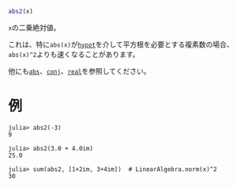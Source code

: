 ```julia
abs2(x)
```

`x`の二乗絶対値。

これは、特に`abs(x)`が[`hypot`](@ref)を介して平方根を必要とする複素数の場合、`abs(x)^2`よりも速くなることがあります。

他にも[`abs`](@ref)、[`conj`](@ref)、[`real`](@ref)を参照してください。

# 例

```jldoctest
julia> abs2(-3)
9

julia> abs2(3.0 + 4.0im)
25.0

julia> sum(abs2, [1+2im, 3+4im])  # LinearAlgebra.norm(x)^2
30
```
